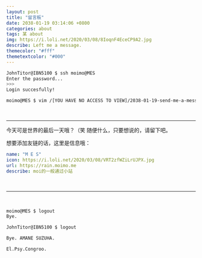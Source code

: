 ```yaml
---
layout: post
title: "留言板"
date: 2038-01-19 03:14:06 +0800
categories: about
tags: 某 about
img: https://i.loli.net/2020/03/08/8IoqnF4EceCP9A2.jpg
describe: Left me a message.
themecolor: "#fff"
themetextcolor: "#000"
---
```

````bash
JohnTitor@IBN5100 $ ssh moimo@MES
Enter the password... 
>>>
Login succesfully!

moimo@MES $ vim /[YOU HAVE NO ACCESS TO VIEW]/2038-01-19-send-me-a-message.md

````
<br>

-------



今天可是世界的最后一天哦？（笑
随便什么，只要想说的，请留下吧。



想要添加友链的话，这里是信息哦：

```yaml
name: "M E S"
icon: https://i.loli.net/2020/03/08/VRT2zfWZiLrUJPX.jpg
url: https://rain.moimo.me
describe: moi的一般通过小站
```

<br>



-----------

<br>

```bash
moimo@MES $ logout
Bye.

JohnTitor@IBN5100 $ logout

Bye. AMANE SUZUHA.

El.Psy.Congroo.
```

